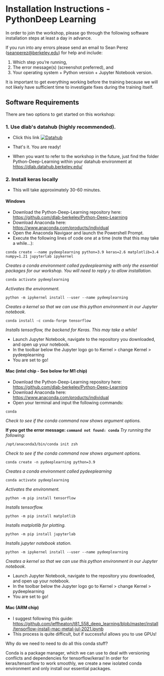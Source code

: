 # Installation Instructions - PythonDeep Learning

In order to join the workshop, please go through the following software installation steps at least a day in advance. 

If you run into any errors please send an email to Sean Perez (<seanperez@berkeley.edu>) for help and include:

1.  Which step you’re running,  
2.  The error message(s) (screenshot preferred), and  
3.  Your operating system + Python version + Jupyter Notebook version.

It is important to get everything working before the training because we will not likely have sufficient time to investigate fixes during the training itself.

## Software Requirements

There are two options to get started on this workshop:

### 1. Use dlab's datahub (highly recommended).
- Click this link [![Datahub](https://img.shields.io/badge/launch-datahub-blue)](https://dlab.datahub.berkeley.edu/hub/user-redirect/git-pull?repo=https%3A%2F%2Fgithub.com%2Fdlab-berkeley%2FPython-Deep-Learning&urlpath=tree%2FPython-Deep-Learning%2F&branch=main)
- That's it. You are ready!

- When you want to refer to the workshop in the future, just find the folder Python-Deep-Learning within your datahub environment at <https://dlab.datahub.berkeley.edu/>

### 2. Install keras locally
- This will take approximately 30-60 minutes.

#### Windows
- Download the Python-Deep-Learning repository here: <https://github.com/dlab-berkeley/Python-Deep-Learning>
- Download Anaconda here: <https://www.anaconda.com/products/individual>
- Open the Anaconda Navigaor and launch the Powershell Prompt.
- Execute the following lines of code one at a time (note that this may take a while...):
```
conda create --name pydeeplearning python=3.9 keras=2.6 matplotlib=3.4 numpy=1.21 jupyterlab ipykernel
```
_Creates a conda environment called pydeeplearning with only the essential packages for our workshop. You will need to reply `y` to allow installation._


```
conda activate pydeeplearning
```
_Activates the environment._


```
python -m ipykernel install --user --name pydeeplearning
```
_Creates a kernel so that we can use this python environment in our Jupyter notebook._ 


```
conda install -c conda-forge tensorflow
```
_Installs tensorflow, the backend for Keras. This may take a while!_


- Launch Jupyter Notebook, navigate to the repository you downloaded, and open up your notebook.
- In the toolbar below the Jupyter logo go to Kernel > change Kernel > pydeeplearning
- You are set to go!

#### Mac (intel chip - See below for M1 chip)
- Download the Python-Deep-Learning repository here: <https://github.com/dlab-berkeley/Python-Deep-Learning>
- Download Anaconda here: <https://www.anaconda.com/products/individual>
- Open your terminal and input the following commands:

```
conda
```
_Check to see if the conda command now shows argument options._

__If you get the error message: `command not found: conda`__
_Try running the following:_
```
/opt/anaconda3/bin/conda init zsh
```
_Check to see if the conda command now shows argument options._


```
conda create -n pydeeplearning python=3.9
```
_Creates a conda environment called pydeeplearning_

```
conda activate pydeeplearning
```
_Activates the environment._

```
python -m pip install tensorflow
```
_Installs tensorflow._

```
python -m pip install matplotlib
```
_Installs matplotlib for plotting._

```
python -m pip install jupyterlab
```
_Installs jupyter notebook station._

```
python -m ipykernel install --user --name pydeeplearning
```
_Creates a kernel so that we can use this python environment in our Jupyter notebook._


- Launch Jupyter Notebook, navigate to the repository you downloaded, and open up your notebook.
- In the toolbar below the Jupyter logo go to Kernel > change Kernel > pydeeplearning
- You are set to go!

#### Mac (ARM chip)
- I suggest following this guide: <https://github.com/jeffheaton/t81_558_deep_learning/blob/master/install/tensorflow-install-mac-metal-jul-2021.ipynb>
- This process is quite difficult, but if successful allows you to use GPUs!

Why do we need to need to do all this conda stuff? 

Conda is a package manager, which we can use to deal with versioning conflicts and dependencies for tensorflow/keras! In order for keras/tensorflow to work smoothly, we create a new isolated conda environment and only install our essential packages.
